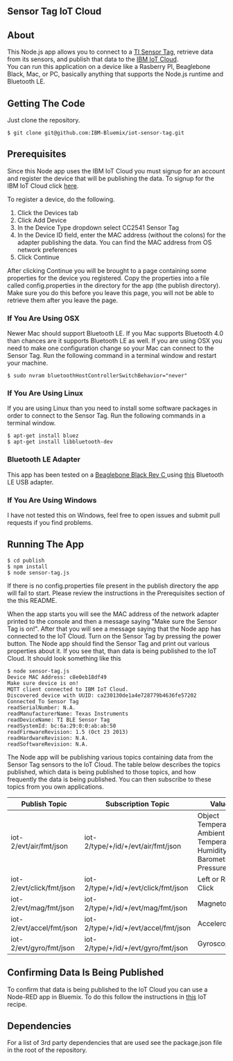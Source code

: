 ## Sensor Tag IoT Cloud

## About
This Node.js app allows you to connect to a [TI Sensor Tag](http://www.ti.com/tool/cc2541dk-sensor), retrieve 
data from its sensors, and publish that data to the [IBM IoT Cloud](https://internetofthings.ibmcloud.com/#/).  
You can run this application on a device like a Rasberry PI, Beaglebone Black,
Mac, or PC, basically anything that supports the Node.js runtime and Bluetooth LE.

## Getting The Code
Just clone the repository.

    $ git clone git@github.com:IBM-Bluemix/iot-sensor-tag.git

## Prerequisites
Since this Node app uses the IBM IoT Cloud you must signup for an account and register the device that will be 
publishing the data.  To signup for the IBM IoT Cloud click [here](https://internetofthings.ibmcloud.com/#/).

To register a device, do the following.

1.  Click the Devices tab
2.  Click Add Device
3.  In the Device Type dropdown select CC2541 Sensor Tag
4.  In the Device ID field, enter the MAC address (without the colons) for the adapter publishing the data.  You can find the MAC address from
OS network preferences
5.  Click Continue

After clicking Continue you will be brought to a page containing some properties for the device you registered.
Copy the properties into a file called config.properties in the directory for the app (the publish directory).
Make sure you do this before you leave this page, you will not be able to retrieve them after you leave the 
page.

### If You Are Using OSX
Newer Mac should support Bluetooth LE.  If you Mac supports Bluetooth 4.0 than chances are it supports Bluetooth
LE as well.  If you are using OSX you need to make one configuration change so your Mac can connect to the Sensor Tag.
Run the following command in a terminal window and restart your machine.

    $ sudo nvram bluetoothHostControllerSwitchBehavior="never"

### If You Are Using Linux
If you are using Linux than you need to install some software packages in order to connect to the Sensor Tag.
Run the following commands in a terminal window.

    $ apt-get install bluez
    $ apt-get install libbluetooth-dev

### Bluetooth LE Adapter
This app has been tested on a [Beaglebone Black Rev C ](http://beagleboard.org/black) using 
[this](http://plugable.com/products/usb-bt4le) Bluetooth LE USB adapter.

### If You Are Using Windows
I have not tested this on Windows, feel free to open issues and submit pull requests if you find problems.

## Running The App

    $ cd publish
    $ npm install
    $ node sensor-tag.js

If there is no config.properties file present in the publish directory the app will fail to start.  Please 
review the instructions in the Prerequisites section of the this README.

When the app starts you will see the MAC address of the network adapter printed to the console and then a message
saying "Make sure the Sensor Tag is on!".  After that you will see a message saying that the Node app has connected
to the IoT Cloud.  Turn on the Sensor Tag by pressing the power button.  The Node app should find the Sensor Tag and print
out various properties about it.  If you see that, than data is being published to the IoT Cloud.  It should look
something like this

    $ node sensor-tag.js 
    Device MAC Address: c8e0eb18df49
    Make sure device is on!
    MQTT client connected to IBM IoT Cloud.
    Discovered device with UUID: ca230130de1a4e728779b4636fe57202
    Connected To Sensor Tag
    readSerialNumber: N.A.
    readManufacturerName: Texas Instruments
    readDeviceName: TI BLE Sensor Tag
    readSystemId: bc:6a:29:0:0:ab:ab:50
    readFirmwareRevision: 1.5 (Oct 23 2013)
    readHardwareRevision: N.A.
    readSoftwareRevision: N.A.

 The Node app will be publishing various topics containing data from the Sensor Tag sensors to the IoT Cloud.
 The table below describes the topics published, which data is being published to those topics, and how frequently
 the data is being published.  You can then subscribe to these topics from you own applications.

| Publish Topic              | Subscription Topic                   | Values                                    | Frequency       | 
|----------------------------|--------------------------------------|-------------------------------------------|-----------------|
| iot-2/evt/air/fmt/json     | iot-2/type/+/id/+/evt/air/fmt/json   | Object Temperature, Ambient Temperature, Humidity, and Barometric Pressure  | Every 5 seconds |
| iot-2/evt/click/fmt/json   | iot-2/type/+/id/+/evt/click/fmt/json | Left or Right Click                       | On Click        |
| iot-2/evt/mag/fmt/json     | iot-2/type/+/id/+/evt/mag/fmt/json   | Magnetometer                              | On Change       |
| iot-2/evt/accel/fmt/json   | iot-2/type/+/id/+/evt/accel/fmt/json | Accelerometer                             | On Change       |
| iot-2/evt/gyro/fmt/json    | iot-2/type/+/id/+/evt/gyro/fmt/json  | Gyroscope                                 | On Change       |


## Confirming Data Is Being Published
To confirm that data is being published to the IoT Cloud you can use a Node-RED app in Bluemix.  To do this follow
the instructions in [this](https://developer.ibm.com/iot/recipes/node-red-registered-application/) IoT recipe.

## Dependencies
For a list of 3rd party dependencies that are used see the package.json file
in the root of the repository.

